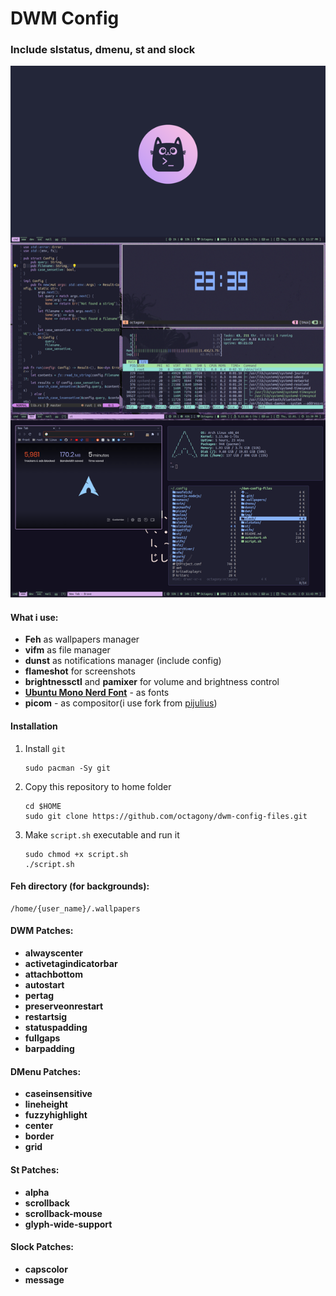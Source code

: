 # DWM Config

### Include slstatus, dmenu, st and slock

![Alt text](/img/mainImage.png?raw=true "Title")

#### What i use:

- **Feh** as wallpapers manager
- **vifm** as file manager
- **dunst** as notifications manager (include config)
- **flameshot** for screenshots
- **brightnessctl** and **pamixer** for volume and brightness control
- **[Ubuntu Mono Nerd Font](https://archlinux.org/packages/community/any/ttf-ubuntumono-nerd/)** - as fonts
- **picom** - as compositor(i use fork from [pijulius](https://github.com/pijulius))

#### Installation

1.  Install `git`

    ```
    sudo pacman -Sy git
    ```

2.  Copy this repository to home folder

    ```
    cd $HOME
    sudo git clone https://github.com/octagony/dwm-config-files.git
    ```

3.  Make `script.sh` executable and run it

    ```
    sudo chmod +x script.sh
    ./script.sh
    ```

#### Feh directory (for backgrounds):

```
/home/{user_name}/.wallpapers
```

#### DWM Patches:

- **alwayscenter**
- **activetagindicatorbar**
- **attachbottom**
- **autostart**
- **pertag**
- **preserveonrestart**
- **restartsig**
- **statuspadding**
- **fullgaps**
- **barpadding**

#### DMenu Patches:

- **caseinsensitive**
- **lineheight**
- **fuzzyhighlight**
- **center**
- **border**
- **grid**

#### St Patches:

- **alpha**
- **scrollback**
- **scrollback-mouse**
- **glyph-wide-support**

#### Slock Patches:

- **capscolor**
- **message**
